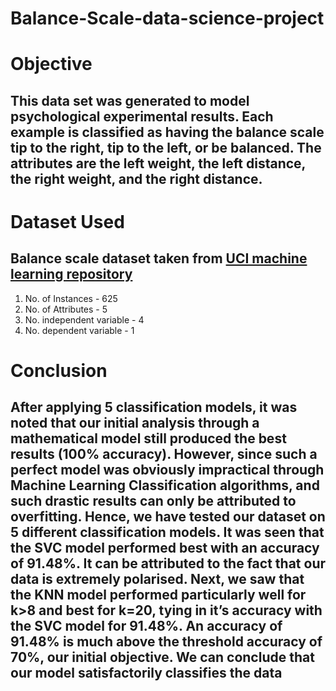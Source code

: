 # Balance-Scale-data-science-project

# Objective

## This data set was generated to model psychological experimental results. Each example is classified as having the balance scale tip to the right, tip to the left, or be balanced. The attributes are the left weight, the left distance, the right weight, and the right distance.

# Dataset Used

## Balance scale dataset taken from [UCI machine learning repository](http://archive.ics.uci.edu/ml/datasets/Balance+Scale)
1. No. of Instances - 625
2. No. of Attributes - 5
3. No. independent variable  - 4
4. No. dependent variable - 1

# Conclusion

## After applying 5 classification models, it was noted that our initial analysis through a mathematical model still produced the best results (100% accuracy). However, since such a perfect model was obviously impractical through Machine Learning Classification algorithms, and such drastic results can only be attributed to overfitting. Hence, we have tested our dataset on 5 different classification models. It was seen that the SVC model performed best with an accuracy of 91.48%. It can be attributed to the fact that our data is extremely polarised. Next, we saw that the KNN model performed particularly well for k>8 and best for k=20, tying in it’s accuracy with the SVC model for 91.48%. An accuracy of 91.48% is much above the threshold accuracy of 70%, our initial objective. We can conclude that our model satisfactorily classifies the data
